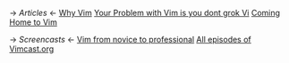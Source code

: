 -> *Articles* <-
[Why Vim](http://www.terminally-incoherent.com/blog/2012/03/21/why-vim/)
[Your Problem with Vim is you dont grok Vi](http://stackoverflow.com/questions/1218390/what-is-your-most-productive-shortcut-with-vim/1220118#1220118)
[Coming Home to Vim](http://stevelosh.com/blog/2010/09/coming-home-to-vim/)

-> *Screencasts* <-
[Vim from novice to professional](http://derekwyatt.org/vim/tutorials/novice/)
[All episodes of Vimcast.org](http://vimcasts.org/episodes/archive)
